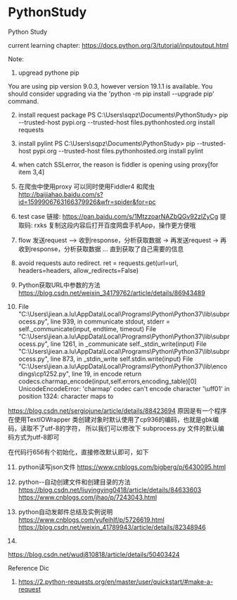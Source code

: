# PythonStudy
Python Study

current learning chapter:
https://docs.python.org/3/tutorial/inputoutput.html

Note:
1. upgread pythone pip

You are using pip version 9.0.3, however version 19.1.1 is available.
You should consider upgrading via the 'python -m pip install --upgrade pip' command.

2. install request package
PS C:\Users\sqpz\Documents\PythonStudy> pip --trusted-host pypi.org --trusted-host files.pythonhosted.org install requests

3. install pylint
PS C:\Users\sqpz\Documents\PythonStudy> pip --trusted-host pypi.org --trusted-host files.pythonhosted.org install pylint

4. when catch SSLerror, the reason is fiddler is opening using proxy[for item 3,4]

5. 在爬虫中使用proxy 可以同时使用Fiddler4 和爬虫
http://baijiahao.baidu.com/s?id=1599906763166379926&wfr=spider&for=pc

6. test case
链接: https://pan.baidu.com/s/1MtzzoarNAZbQGv92zlZyCg 提取码: rxks 复制这段内容后打开百度网盘手机App，操作更方便哦

7. flow
发送request
—> 
收到response，分析获取数据
-> 
再发送request
-> 
再收到response，分析获取数据
...
直到获取了自己需要的信息

8. avoid requests auto redirect.
ret = requests.get(url=url, headers=headers, allow_redirects=False)

9. Python获取URL中参数的方法
https://blog.csdn.net/weixin_34179762/article/details/86943489

10. File "C:\Users\jiean.a.lu\AppData\Local\Programs\Python\Python37\lib\subprocess.py", line 939, in communicate
    stdout, stderr = self._communicate(input, endtime, timeout)
  File "C:\Users\jiean.a.lu\AppData\Local\Programs\Python\Python37\lib\subprocess.py", line 1261, in _communicate
    self._stdin_write(input)
  File "C:\Users\jiean.a.lu\AppData\Local\Programs\Python\Python37\lib\subprocess.py", line 873, in _stdin_write
    self.stdin.write(input)
  File "C:\Users\jiean.a.lu\AppData\Local\Programs\Python\Python37\lib\encodings\cp1252.py", line 19, in encode
    return codecs.charmap_encode(input,self.errors,encoding_table)[0]
UnicodeEncodeError: 'charmap' codec can't encode character '\uff01' in position 1324: character maps to <undefined>

https://blog.csdn.net/sergiojune/article/details/88423694
原因是有一个程序在使用TextIOWrapper 类创建对象时默认使用了cp936的编码，也就是gbk编码，读取不了utf-8的字符，
所以我们可以修改下 subprocess.py 文件的默认编码方式为utf-8即可

在代码行656有个初始化，直接修改默认即可，如下

11. python读写json文件
https://www.cnblogs.com/bigberg/p/6430095.html

12. python--自动创建文件和创建目录的方法
https://blog.csdn.net/liuyingying0418/article/details/84633603
https://www.cnblogs.com/jhao/p/7243043.html

13. python自动发邮件总结及实例说明
https://www.cnblogs.com/yufeihlf/p/5726619.html
https://blog.csdn.net/weixin_41789943/article/details/82348946

14.
https://blog.csdn.net/wudj810818/article/details/50403424 

Reference Dic
1. https://2.python-requests.org/en/master/user/quickstart/#make-a-request
